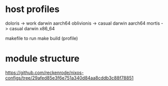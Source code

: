 # host profiles

doloris -> work darwin aarch64
oblivionis -> casual darwin aarch64
mortis -> casual darwin x86_64

makefile to run make build (profile)

# module structure

https://github.com/reckenrode/nixos-configs/tree/29afed85e3f6e751a340d84aa8cddb3c88f78851
